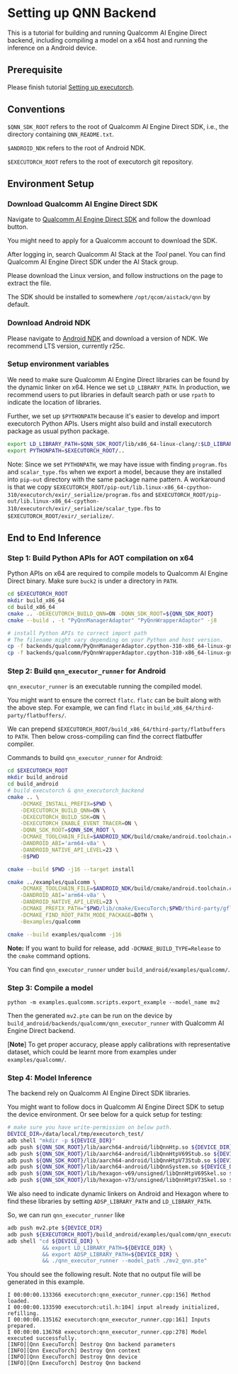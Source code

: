 # Setting up QNN Backend

This is a tutorial for building and running Qualcomm AI Engine Direct backend,
including compiling a model on a x64 host and running the inference
on a Android device.


## Prerequisite

Please finish tutorial [Setting up executorch](../../docs/source/getting-started-setup.md).


## Conventions

`$QNN_SDK_ROOT` refers to the root of Qualcomm AI Engine Direct SDK,
i.e., the directory containing `QNN_README.txt`.

`$ANDROID_NDK` refers to the root of Android NDK.

`$EXECUTORCH_ROOT` refers to the root of executorch git repository.


## Environment Setup

### Download Qualcomm AI Engine Direct SDK

Navigate to [Qualcomm AI Engine Direct SDK](https://developer.qualcomm.com/software/qualcomm-ai-engine-direct-sdk) and follow the download button.

You might need to apply for a Qualcomm account to download the SDK.

After logging in, search Qualcomm AI Stack at the *Tool* panel.
You can find Qualcomm AI Engine Direct SDK under the AI Stack group.

Please download the Linux version, and follow instructions on the page to
extract the file.

The SDK should be installed to somewhere `/opt/qcom/aistack/qnn` by default.

### Download Android NDK

Please navigate to [Android NDK](https://developer.android.com/ndk) and download
a version of NDK. We recommend LTS version, currently r25c.

### Setup environment variables

We need to make sure Qualcomm AI Engine Direct libraries can be found by
the dynamic linker on x64. Hence we set `LD_LIBRARY_PATH`. In production,
we recommend users to put libraries in default search path or use `rpath`
to indicate the location of libraries.

Further, we set up `$PYTHONPATH` because it's easier to develop and import executorch Python APIs. Users might also build and install executorch package as usual python package.

```bash
export LD_LIBRARY_PATH=$QNN_SDK_ROOT/lib/x86_64-linux-clang/:$LD_LIBRARY_PATH
export PYTHONPATH=$EXECUTORCH_ROOT/..
```

Note: Since we set `PYTHONPATH`, we may have issue with finding `program.fbs`
and `scalar_type.fbs` when we export a model, because they are installed into
`pip-out` directory with the same package name pattern. A workaround is that
we copy `$EXECUTORCH_ROOT/pip-out/lib.linux-x86_64-cpython-310/executorch/exir/_serialize/program.fbs`
and `$EXECUTORCH_ROOT/pip-out/lib.linux-x86_64-cpython-310/executorch/exir/_serialize/scalar_type.fbs`
to `$EXECUTORCH_ROOT/exir/_serialize/`.


## End to End Inference

### Step 1: Build Python APIs for AOT compilation on x64

Python APIs on x64 are required to compile models to Qualcomm AI Engine Direct binary.
Make sure `buck2` is under a directory in `PATH`.

```bash
cd $EXECUTORCH_ROOT
mkdir build_x86_64
cd build_x86_64
cmake .. -DEXECUTORCH_BUILD_QNN=ON -DQNN_SDK_ROOT=${QNN_SDK_ROOT}
cmake --build . -t "PyQnnManagerAdaptor" "PyQnnWrapperAdaptor" -j8

# install Python APIs to correct import path
# The filename might vary depending on your Python and host version.
cp -f backends/qualcomm/PyQnnManagerAdaptor.cpython-310-x86_64-linux-gnu.so $EXECUTORCH_ROOT/backends/qualcomm/python
cp -f backends/qualcomm/PyQnnWrapperAdaptor.cpython-310-x86_64-linux-gnu.so $EXECUTORCH_ROOT/backends/qualcomm/python
```


### Step 2: Build `qnn_executor_runner` for Android

`qnn_executor_runner` is an executable running the compiled model.

You might want to ensure the correct `flatc`. `flatc` can be built along with the above step. For example, we can find `flatc` in `build_x86_64/third-party/flatbuffers/`.

We can prepend `$EXECUTORCH_ROOT/build_x86_64/third-party/flatbuffers` to `PATH`. Then below cross-compiling can find the correct flatbuffer compiler.

Commands to build `qnn_executor_runner` for Android:

```bash
cd $EXECUTORCH_ROOT
mkdir build_android
cd build_android
# build executorch & qnn_executorch_backend
cmake .. \
    -DCMAKE_INSTALL_PREFIX=$PWD \
    -DEXECUTORCH_BUILD_QNN=ON \
    -DEXECUTORCH_BUILD_SDK=ON \
    -DEXECUTORCH_ENABLE_EVENT_TRACER=ON \
    -DQNN_SDK_ROOT=$QNN_SDK_ROOT \
    -DCMAKE_TOOLCHAIN_FILE=$ANDROID_NDK/build/cmake/android.toolchain.cmake \
    -DANDROID_ABI='arm64-v8a' \
    -DANDROID_NATIVE_API_LEVEL=23 \
    -B$PWD

cmake --build $PWD -j16 --target install

cmake ../examples/qualcomm \
    -DCMAKE_TOOLCHAIN_FILE=$ANDROID_NDK/build/cmake/android.toolchain.cmake \
    -DANDROID_ABI='arm64-v8a' \
    -DANDROID_NATIVE_API_LEVEL=23 \
    -DCMAKE_PREFIX_PATH="$PWD/lib/cmake/ExecuTorch;$PWD/third-party/gflags;" \
    -DCMAKE_FIND_ROOT_PATH_MODE_PACKAGE=BOTH \
    -Bexamples/qualcomm

cmake --build examples/qualcomm -j16
```
**Note:** If you want to build for release, add `-DCMAKE_BUILD_TYPE=Release` to the `cmake` command options.

You can find `qnn_executor_runner` under `build_android/examples/qualcomm/`.


### Step 3: Compile a model

```
python -m examples.qualcomm.scripts.export_example --model_name mv2
```

Then the generated `mv2.pte` can be run on the device by
`build_android/backends/qualcomm/qnn_executor_runner` with Qualcomm AI Engine
Direct backend.

[**Note**] To get proper accuracy, please apply calibrations with representative
dataset, which could be learnt more from examples under `examples/qualcomm/`.


### Step 4: Model Inference

The backend rely on Qualcomm AI Engine Direct SDK libraries.

You might want to follow docs in Qualcomm AI Engine Direct SDK to setup the device environment.
Or see below for a quick setup for testing:

```bash
# make sure you have write-permission on below path.
DEVICE_DIR=/data/local/tmp/executorch_test/
adb shell "mkdir -p ${DEVICE_DIR}"
adb push ${QNN_SDK_ROOT}/lib/aarch64-android/libQnnHtp.so ${DEVICE_DIR}
adb push ${QNN_SDK_ROOT}/lib/aarch64-android/libQnnHtpV69Stub.so ${DEVICE_DIR}
adb push ${QNN_SDK_ROOT}/lib/aarch64-android/libQnnHtpV73Stub.so ${DEVICE_DIR}
adb push ${QNN_SDK_ROOT}/lib/aarch64-android/libQnnSystem.so ${DEVICE_DIR}
adb push ${QNN_SDK_ROOT}/lib/hexagon-v69/unsigned/libQnnHtpV69Skel.so ${DEVICE_DIR}
adb push ${QNN_SDK_ROOT}/lib/hexagon-v73/unsigned/libQnnHtpV73Skel.so ${DEVICE_DIR}
```

We also need to indicate dynamic linkers on Android and Hexagon where to find these libraries
by setting `ADSP_LIBRARY_PATH` and `LD_LIBRARY_PATH`.

So, we can run `qnn_executor_runner` like
```bash
adb push mv2.pte ${DEVICE_DIR}
adb push ${EXECUTORCH_ROOT}/build_android/examples/qualcomm/qnn_executor_runner ${DEVICE_DIR}
adb shell "cd ${DEVICE_DIR} \
           && export LD_LIBRARY_PATH=${DEVICE_DIR} \
           && export ADSP_LIBRARY_PATH=${DEVICE_DIR} \
           && ./qnn_executor_runner --model_path ./mv2_qnn.pte"
```

You should see the following result.
Note that no output file will be generated in this example.
```
I 00:00:00.133366 executorch:qnn_executor_runner.cpp:156] Method loaded.
I 00:00:00.133590 executorch:util.h:104] input already initialized, refilling.
I 00:00:00.135162 executorch:qnn_executor_runner.cpp:161] Inputs prepared.
I 00:00:00.136768 executorch:qnn_executor_runner.cpp:278] Model executed successfully.
[INFO][Qnn ExecuTorch] Destroy Qnn backend parameters
[INFO][Qnn ExecuTorch] Destroy Qnn context
[INFO][Qnn ExecuTorch] Destroy Qnn device
[INFO][Qnn ExecuTorch] Destroy Qnn backend
```
